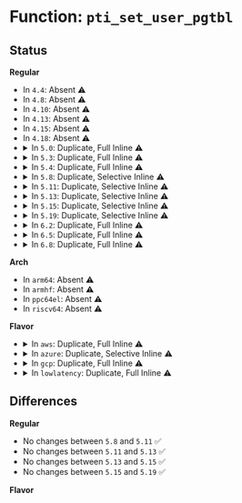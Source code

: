 # Function: <code>pti_set_user_pgtbl</code>

## Status
<b>Regular</b>
<ul>
<li>
In <code>4.4</code>: Absent ⚠️
</li>
<li>
In <code>4.8</code>: Absent ⚠️
</li>
<li>
In <code>4.10</code>: Absent ⚠️
</li>
<li>
In <code>4.13</code>: Absent ⚠️
</li>
<li>
In <code>4.15</code>: Absent ⚠️
</li>
<li>
In <code>4.18</code>: Absent ⚠️
</li>
<li>
<details>
<summary>In <code>5.0</code>: Duplicate, Full Inline ⚠️</summary>

**Collision:** Static Duplication

**Inline:** Full

**Transformation:** False

**Instances:**

```
In arch/x86/kernel/paravirt.c (ffffffff81073c70)
Location: arch/x86/include/asm/pgtable.h:674
Inline: True
Inline callers:
  - arch/x86/kernel/paravirt.c:native_set_p4d
```
```
In arch/x86/mm/mem_encrypt_identity.c (ffffffff828a6e5f)
Location: arch/x86/include/asm/pgtable.h:674
Inline: True
Inline callers:
  - arch/x86/mm/mem_encrypt_identity.c:sme_prepare_pgd
```
</details>
</li>
<li>
<details>
<summary>In <code>5.3</code>: Duplicate, Full Inline ⚠️</summary>

**Collision:** Static Duplication

**Inline:** Full

**Transformation:** False

**Instances:**

```
In arch/x86/kernel/paravirt.c (ffffffff810777e0)
Location: arch/x86/include/asm/pgtable.h:691
Inline: True
Inline callers:
  - arch/x86/kernel/paravirt.c:native_set_p4d
```
```
In arch/x86/mm/mem_encrypt_identity.c (ffffffff828bf516)
Location: arch/x86/include/asm/pgtable.h:691
Inline: True
Inline callers:
  - arch/x86/mm/mem_encrypt_identity.c:sme_prepare_pgd
```
</details>
</li>
<li>
<details>
<summary>In <code>5.4</code>: Duplicate, Full Inline ⚠️</summary>

**Collision:** Static Duplication

**Inline:** Full

**Transformation:** False

**Instances:**

```
In arch/x86/kernel/paravirt.c (ffffffff81078850)
Location: arch/x86/include/asm/pgtable.h:691
Inline: True
Inline callers:
  - arch/x86/kernel/paravirt.c:native_set_p4d
```
```
In arch/x86/mm/mem_encrypt_identity.c (ffffffff828c5991)
Location: arch/x86/include/asm/pgtable.h:691
Inline: True
Inline callers:
  - arch/x86/mm/mem_encrypt_identity.c:sme_prepare_pgd
```
</details>
</li>
<li>
<details>
<summary>In <code>5.8</code>: Duplicate, Selective Inline ⚠️</summary>

```c
pgd_t pti_set_user_pgtbl(pgd_t *pgdp, pgd_t pgd);
```

**Collision:** Static Duplication

**Inline:** Selective

**Transformation:** False

**Instances:**

```
In arch/x86/kernel/paravirt.c (ffffffff8107ff30)
Location: arch/x86/include/asm/pgtable.h:727
Inline: True
Inline callers:
  - arch/x86/kernel/paravirt.c:native_set_pgd
  - arch/x86/kernel/paravirt.c:native_set_p4d
```
```
In arch/x86/mm/mem_encrypt_identity.c (ffffffff810952aa)
Location: arch/x86/include/asm/pgtable.h:727
Inline: False
Direct callers:
  - arch/x86/mm/mem_encrypt_identity.c:sme_prepare_pgd
  - arch/x86/mm/mem_encrypt_identity.c:sme_prepare_pgd
```
**Symbols:**

```
ffffffff810952aa-ffffffff810952c0: pti_set_user_pgtbl (STB_LOCAL)
```
</details>
</li>
<li>
<details>
<summary>In <code>5.11</code>: Duplicate, Selective Inline ⚠️</summary>

```c
pgd_t pti_set_user_pgtbl(pgd_t *pgdp, pgd_t pgd);
```

**Collision:** Static Duplication

**Inline:** Selective

**Transformation:** False

**Instances:**

```
In arch/x86/kernel/paravirt.c (ffffffff8107fb58)
Location: arch/x86/include/asm/pgtable.h:726
Inline: True
Inline callers:
  - arch/x86/kernel/paravirt.c:native_set_pgd
  - arch/x86/kernel/paravirt.c:native_set_p4d
```
```
In arch/x86/mm/mem_encrypt_identity.c (ffffffff81bda319)
Location: arch/x86/include/asm/pgtable.h:726
Inline: False
Direct callers:
  - arch/x86/mm/mem_encrypt_identity.c:sme_prepare_pgd
  - arch/x86/mm/mem_encrypt_identity.c:sme_prepare_pgd
```
**Symbols:**

```
ffffffff81bda319-ffffffff81bda32f: pti_set_user_pgtbl (STB_LOCAL)
```
</details>
</li>
<li>
<details>
<summary>In <code>5.13</code>: Duplicate, Selective Inline ⚠️</summary>

```c
pgd_t pti_set_user_pgtbl(pgd_t *pgdp, pgd_t pgd);
```

**Collision:** Static Duplication

**Inline:** Selective

**Transformation:** False

**Instances:**

```
In arch/x86/kernel/paravirt.c (ffffffff81080c78)
Location: arch/x86/include/asm/pgtable.h:726
Inline: True
Inline callers:
  - arch/x86/kernel/paravirt.c:native_set_pgd
  - arch/x86/kernel/paravirt.c:native_set_p4d
```
```
In arch/x86/mm/mem_encrypt_identity.c (ffffffff81bcc441)
Location: arch/x86/include/asm/pgtable.h:726
Inline: False
Direct callers:
  - arch/x86/mm/mem_encrypt_identity.c:sme_prepare_pgd
  - arch/x86/mm/mem_encrypt_identity.c:sme_prepare_pgd
```
**Symbols:**

```
ffffffff81bcc441-ffffffff81bcc457: pti_set_user_pgtbl (STB_LOCAL)
```
</details>
</li>
<li>
<details>
<summary>In <code>5.15</code>: Duplicate, Selective Inline ⚠️</summary>

```c
pgd_t pti_set_user_pgtbl(pgd_t *pgdp, pgd_t pgd);
```

**Collision:** Static Duplication

**Inline:** Selective

**Transformation:** False

**Instances:**

```
In arch/x86/kernel/paravirt.c (ffffffff8108fbe8)
Location: arch/x86/include/asm/pgtable.h:697
Inline: True
Inline callers:
  - arch/x86/kernel/paravirt.c:native_set_pgd
  - arch/x86/kernel/paravirt.c:native_set_p4d
```
```
In arch/x86/mm/mem_encrypt_identity.c (ffffffff81ca2557)
Location: arch/x86/include/asm/pgtable.h:697
Inline: False
Direct callers:
  - arch/x86/mm/mem_encrypt_identity.c:sme_prepare_pgd
  - arch/x86/mm/mem_encrypt_identity.c:sme_prepare_pgd
```
**Symbols:**

```
ffffffff81ca2557-ffffffff81ca256d: pti_set_user_pgtbl (STB_LOCAL)
```
</details>
</li>
<li>
<details>
<summary>In <code>5.19</code>: Duplicate, Selective Inline ⚠️</summary>

```c
pgd_t pti_set_user_pgtbl(pgd_t *pgdp, pgd_t pgd);
```

**Collision:** Static Duplication

**Inline:** Selective

**Transformation:** False

**Instances:**

```
In arch/x86/kernel/paravirt.c (ffffffff810a0a28)
Location: arch/x86/include/asm/pgtable.h:695
Inline: True
Inline callers:
  - arch/x86/kernel/paravirt.c:native_set_pgd
  - arch/x86/kernel/paravirt.c:native_set_p4d
```
```
In arch/x86/mm/mem_encrypt_identity.c (ffffffff81e51d96)
Location: arch/x86/include/asm/pgtable.h:695
Inline: False
Direct callers:
  - arch/x86/mm/mem_encrypt_identity.c:sme_prepare_pgd
  - arch/x86/mm/mem_encrypt_identity.c:sme_prepare_pgd
```
**Symbols:**

```
ffffffff81e51d96-ffffffff81e51dbc: pti_set_user_pgtbl (STB_LOCAL)
```
</details>
</li>
<li>
<details>
<summary>In <code>6.2</code>: Duplicate, Full Inline ⚠️</summary>

**Collision:** Static Duplication

**Inline:** Full

**Transformation:** False

**Instances:**

```
In arch/x86/kernel/paravirt.c (ffffffff810b8720)
Location: arch/x86/include/asm/pgtable.h:712
Inline: True
Inline callers:
  - arch/x86/kernel/paravirt.c:native_set_pgd
  - arch/x86/kernel/paravirt.c:native_set_p4d
```
```
In arch/x86/mm/mem_encrypt_identity.c (ffffffff83ea0998)
Location: arch/x86/include/asm/pgtable.h:712
Inline: True
Inline callers:
  - arch/x86/mm/mem_encrypt_identity.c:sme_prepare_pgd
  - arch/x86/mm/mem_encrypt_identity.c:sme_prepare_pgd
```
</details>
</li>
<li>
<details>
<summary>In <code>6.5</code>: Duplicate, Full Inline ⚠️</summary>

**Collision:** Static Duplication

**Inline:** Full

**Transformation:** False

**Instances:**

```
In arch/x86/kernel/paravirt.c (ffffffff810bb8f0)
Location: arch/x86/include/asm/pgtable.h:713
Inline: True
Inline callers:
  - arch/x86/kernel/paravirt.c:native_set_pgd
  - arch/x86/kernel/paravirt.c:native_set_p4d
```
```
In arch/x86/mm/mem_encrypt_identity.c (ffffffff836c4a88)
Location: arch/x86/include/asm/pgtable.h:713
Inline: True
Inline callers:
  - arch/x86/mm/mem_encrypt_identity.c:sme_prepare_pgd
  - arch/x86/mm/mem_encrypt_identity.c:sme_prepare_pgd
```
</details>
</li>
<li>
<details>
<summary>In <code>6.8</code>: Duplicate, Full Inline ⚠️</summary>

**Collision:** Static Duplication

**Inline:** Full

**Transformation:** False

**Instances:**

```
In arch/x86/kernel/paravirt.c (ffffffff810c2d00)
Location: arch/x86/include/asm/pgtable.h:920
Inline: True
Inline callers:
  - arch/x86/kernel/paravirt.c:native_set_pgd
  - arch/x86/kernel/paravirt.c:native_set_p4d
```
```
In arch/x86/mm/mem_encrypt_identity.c (ffffffff838f5688)
Location: arch/x86/include/asm/pgtable.h:920
Inline: True
Inline callers:
  - arch/x86/mm/mem_encrypt_identity.c:sme_prepare_pgd
  - arch/x86/mm/mem_encrypt_identity.c:sme_prepare_pgd
```
</details>
</li>
</ul>
<b>Arch</b>
<ul>
<li>
In <code>arm64</code>: Absent ⚠️
</li>
<li>
In <code>armhf</code>: Absent ⚠️
</li>
<li>
In <code>ppc64el</code>: Absent ⚠️
</li>
<li>
In <code>riscv64</code>: Absent ⚠️
</li>
</ul>
<b>Flavor</b>
<ul>
<li>
<details>
<summary>In <code>aws</code>: Duplicate, Full Inline ⚠️</summary>

**Collision:** Static Duplication

**Inline:** Full

**Transformation:** False

**Instances:**

```
In arch/x86/kernel/paravirt.c (ffffffff81077850)
Location: arch/x86/include/asm/pgtable.h:691
Inline: True
Inline callers:
  - arch/x86/kernel/paravirt.c:native_set_p4d
```
```
In arch/x86/mm/mem_encrypt_identity.c (ffffffff828b0929)
Location: arch/x86/include/asm/pgtable.h:691
Inline: True
Inline callers:
  - arch/x86/mm/mem_encrypt_identity.c:sme_prepare_pgd
```
</details>
</li>
<li>
<details>
<summary>In <code>azure</code>: Duplicate, Selective Inline ⚠️</summary>

```c
pgd_t pti_set_user_pgtbl(pgd_t *pgdp, pgd_t pgd);
```

**Collision:** Static Duplication

**Inline:** Selective

**Transformation:** False

**Instances:**

```
In arch/x86/entry/vsyscall/vsyscall_64.c (ffffffff8288b59f)
Location: arch/x86/include/asm/pgtable.h:691
Inline: True
Inline callers:
  - arch/x86/entry/vsyscall/vsyscall_64.c:set_vsyscall_pgtable_user_bits
```
```
In arch/x86/kernel/ldt.c (ffffffff81026692)
Location: arch/x86/include/asm/pgtable.h:691
Inline: True
```
```
In arch/x86/kernel/espfix_64.c (ffffffff82891789)
Location: arch/x86/include/asm/pgtable.h:691
Inline: True
Inline callers:
  - arch/x86/kernel/espfix_64.c:init_espfix_bsp
```
```
In arch/x86/kernel/machine_kexec_64.c (ffffffff8105f0ac)
Location: arch/x86/include/asm/pgtable.h:691
Inline: True
Inline callers:
  - arch/x86/kernel/machine_kexec_64.c:machine_kexec_prepare
```
```
In arch/x86/mm/init_64.c (ffffffff81a27927)
Location: arch/x86/include/asm/pgtable.h:691
Inline: True
Inline callers:
  - arch/x86/mm/init_64.c:__kernel_physical_mapping_init
  - arch/x86/mm/init_64.c:fill_pud
  - arch/x86/mm/init_64.c:sync_global_pgds_l4
  - arch/x86/mm/init_64.c:kernel_ident_mapping_init
Direct callers:
  - arch/x86/mm/init_64.c:__kernel_physical_mapping_init
  - arch/x86/mm/init_64.c:__init_extra_mapping
```
```
In arch/x86/mm/fault.c (ffffffff8106dbb4)
Location: arch/x86/include/asm/pgtable.h:691
Inline: True
Inline callers:
  - arch/x86/mm/fault.c:vmalloc_fault
```
```
In arch/x86/mm/pageattr.c (ffffffff81070bcf)
Location: arch/x86/include/asm/pgtable.h:691
Inline: True
Inline callers:
  - arch/x86/mm/pageattr.c:populate_pgd
```
```
In arch/x86/mm/tlb.c (ffffffff81076561)
Location: arch/x86/include/asm/pgtable.h:691
Inline: True
Inline callers:
  - arch/x86/mm/tlb.c:switch_mm_irqs_off
```
```
In arch/x86/mm/kaslr.c (ffffffff81a27d9e)
Location: arch/x86/include/asm/pgtable.h:691
Inline: True
Inline callers:
  - arch/x86/mm/kaslr.c:init_trampoline
```
```
In arch/x86/mm/pti.c (ffffffff8107c4c9)
Location: arch/x86/include/asm/pgtable.h:691
Inline: True
Inline callers:
  - arch/x86/mm/pti.c:pti_user_pagetable_walk_pmd
```
```
In arch/x86/mm/mem_encrypt_identity.c (ffffffff828a8aae)
Location: arch/x86/include/asm/pgtable.h:691
Inline: True
Inline callers:
  - arch/x86/mm/mem_encrypt_identity.c:sme_prepare_pgd
```
```
In arch/x86/platform/efi/efi_64.c (ffffffff828aab2c)
Location: arch/x86/include/asm/pgtable.h:691
Inline: True
Inline callers:
  - arch/x86/platform/efi/efi_64.c:efi_call_phys_epilog
```
```
In mm/memory.c (ffffffff8124d0c3)
Location: arch/x86/include/asm/pgtable.h:691
Inline: True
Inline callers:
  - mm/memory.c:__pud_alloc
  - mm/memory.c:free_pgd_range
```
```
In mm/pgtable-generic.c (ffffffff8125d1ba)
Location: arch/x86/include/asm/pgtable.h:691
Inline: True
Inline callers:
  - mm/pgtable-generic.c:p4d_clear_bad
```
```
In mm/sparse-vmemmap.c (ffffffff81a2a672)
Location: arch/x86/include/asm/pgtable.h:691
Inline: True
Inline callers:
  - mm/sparse-vmemmap.c:vmemmap_p4d_populate
```
```
In arch/x86/power/hibernate_64.c (ffffffff81863e8b)
Location: arch/x86/include/asm/pgtable.h:691
Inline: True
Inline callers:
  - arch/x86/power/hibernate_64.c:swsusp_arch_resume
```
```
In arch/x86/power/hibernate.c (0)
Location: arch/x86/include/asm/pgtable.h:691
Inline: False
```
**Symbols:**

```
ffffffff8106c5b0-ffffffff8106c5c4: pti_set_user_pgtbl (STB_LOCAL)
```
</details>
</li>
<li>
<details>
<summary>In <code>gcp</code>: Duplicate, Full Inline ⚠️</summary>

**Collision:** Static Duplication

**Inline:** Full

**Transformation:** False

**Instances:**

```
In arch/x86/kernel/paravirt.c (ffffffff81077800)
Location: arch/x86/include/asm/pgtable.h:691
Inline: True
Inline callers:
  - arch/x86/kernel/paravirt.c:native_set_p4d
```
```
In arch/x86/mm/mem_encrypt_identity.c (ffffffff828c3828)
Location: arch/x86/include/asm/pgtable.h:691
Inline: True
Inline callers:
  - arch/x86/mm/mem_encrypt_identity.c:sme_prepare_pgd
```
</details>
</li>
<li>
<details>
<summary>In <code>lowlatency</code>: Duplicate, Full Inline ⚠️</summary>

**Collision:** Static Duplication

**Inline:** Full

**Transformation:** False

**Instances:**

```
In arch/x86/kernel/paravirt.c (ffffffff810798a0)
Location: arch/x86/include/asm/pgtable.h:691
Inline: True
Inline callers:
  - arch/x86/kernel/paravirt.c:native_set_p4d
```
```
In arch/x86/mm/mem_encrypt_identity.c (ffffffff828c69ce)
Location: arch/x86/include/asm/pgtable.h:691
Inline: True
Inline callers:
  - arch/x86/mm/mem_encrypt_identity.c:sme_prepare_pgd
```
</details>
</li>
</ul>

## Differences
<b>Regular</b>
<ul>
<li>
No changes between <code>5.8</code> and <code>5.11</code> ✅
</li>
<li>
No changes between <code>5.11</code> and <code>5.13</code> ✅
</li>
<li>
No changes between <code>5.13</code> and <code>5.15</code> ✅
</li>
<li>
No changes between <code>5.15</code> and <code>5.19</code> ✅
</li>
</ul>
<b>Flavor</b>
<ul>
</ul>
